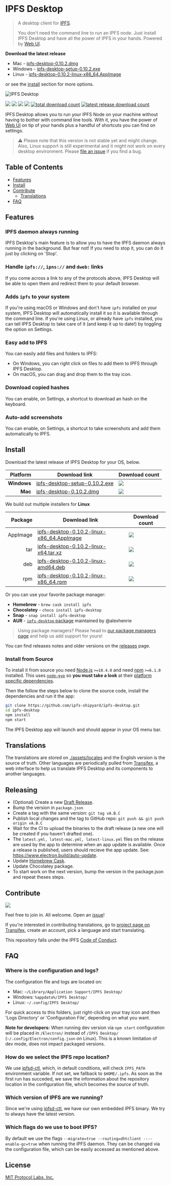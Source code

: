 # IPFS Desktop

> A desktop client for [IPFS](https://ipfs.io).
>
> You don't need the command line to run an IPFS node. Just install IPFS Desktop and have all the power of IPFS in your hands. Powered by [Web UI](https://github.com/ipfs-shipyard/ipfs-webui).

**Download the latest release**

- Mac - [ipfs-desktop-0.10.2.dmg](https://github.com/ipfs-shipyard/ipfs-desktop/releases/download/v0.10.2/ipfs-desktop-0.10.2.dmg)
- Windows - [ipfs-desktop-setup-0.10.2.exe](https://github.com/ipfs-shipyard/ipfs-desktop/releases/download/v0.10.2/ipfs-desktop-setup-0.10.2.exe)
- Linux - [ipfs-desktop-0.10.2-linux-x86_64.AppImage](https://github.com/ipfs-shipyard/ipfs-desktop/releases/download/v0.10.2/ipfs-desktop-0.10.2-linux-x86_64.AppImage)

or see the [install](#install) section for more options.

![IPFS Desktop](https://user-images.githubusercontent.com/157609/55424318-426b1680-5580-11e9-93ec-ec261879367f.jpg)

[![](https://img.shields.io/badge/made%20by-Protocol%20Labs-blue.svg?style=flat-square)](https://protocol.ai/)
[![](https://img.shields.io/badge/project-IPFS-blue.svg?style=flat-square)](http://ipfs.io/)
[![](https://img.shields.io/badge/freenode-%23ipfs-blue.svg?style=flat-square)](http://webchat.freenode.net/?channels=%23ipfs)
[![](https://david-dm.org/ipfs-shipyard/ipfs-desktop.svg?style=flat-square)](https://david-dm.org/ipfs-shipyard/ipfs-desktop)
[![total download count](https://img.shields.io/github/downloads/ipfs-shipyard/ipfs-desktop/total.svg?style=flat-square)](https://github.com/ipfs-shipyard/ipfs-desktop/releases)
[![latest release download count](https://img.shields.io/github/downloads-pre/ipfs-shipyard/ipfs-desktop/v0.10.2/total.svg?style=flat-square)](https://github.com/ipfs-shipyard/ipfs-desktop/releases/tag/v0.10.2)

IPFS Desktop allows you to run your IPFS Node on your machine without having to bother with command line tools. With it, you have the power of [Web UI](https://github.com/ipfs-shipyard/ipfs-webui) on tip of your hands plus a handful of shortcuts you can find on settings.

> ⚠ Please note that this version is not stable yet and might change. Also, Linux support is still experimental and it might not work on every desktop environment. Please [file an issue](https://github.com/ipfs-shipyard/ipfs-desktop/issues/new) if you find a bug.

## Table of Contents

- [Features](#features)
- [Install](#install)
- [Contribute](#contribute)
    - [Translations](#translations)
- [FAQ](#faq)

## Features

### IPFS daemon always running

IPFS Desktop's main feature is to allow you to have the IPFS daemon always running in the background. But fear not! If you need to stop it, you can do it just by clicking on 'Stop'.

### Handle `ipfs://`, `ipns://` and `dweb:` links

If you come across a link to any of the protocols above, IPFS Desktop will be able to open them and redirect them to your default browser.

### Adds `ipfs` to your system

If you're using macOS or Windows and don't have `ipfs` installed on your system, IPFS Desktop will automatically install it so it is available through the command line. If you're using Linux, or already have `ipfs` installed, you can tell IPFS Desktop to take care of it (and keep it up to date!) by toggling the option on Settings.

### Easy add to IPFS

You can easily add files and folders to IPFS:

- On Windows, you can right click on files to add them to IPFS through IPFS Desktop.
- On macOS, you can drag and drop them to the tray icon.

### Download copied hashes

You can enable, on Settings, a shortcut to download an hash on the keyboard.

### Auto-add screenshots

You can enable, on Settings, a shortcut to take screenshots and add them automatically to IPFS.

## Install

Download the latest release of IPFS Desktop for your OS, below.

| Platform | Download link | Download count
|---------:|---------------|---------------
| **Windows**  | [ipfs-desktop-setup-0.10.2.exe](https://github.com/ipfs-shipyard/ipfs-desktop/releases/download/v0.10.2/ipfs-desktop-setup-0.10.2.exe) | [![](https://img.shields.io/github/downloads-pre/ipfs-shipyard/ipfs-desktop/v0.10.2/ipfs-desktop-setup-0.10.2.exe.svg?style=flat-square)](https://github.com/ipfs-shipyard/ipfs-desktop/releases/download/v0.10.2/ipfs-desktop-setup-0.10.2.exe)
| **Mac**    | [ipfs-desktop-0.10.2.dmg](https://github.com/ipfs-shipyard/ipfs-desktop/releases/download/v0.10.2/ipfs-desktop-0.10.2.dmg) | [![](https://img.shields.io/github/downloads-pre/ipfs-shipyard/ipfs-desktop/v0.10.2/ipfs-desktop-0.10.2.dmg.svg?style=flat-square)](https://github.com/ipfs-shipyard/ipfs-desktop/releases/download/v0.10.2/ipfs-desktop-0.10.2.dmg)

We build out multiple installers for **Linux**

| Package | Download link | Download count
|---------:|---------------|---------------
| AppImage | [ipfs-desktop-0.10.2-linux-x86_64.AppImage](https://github.com/ipfs-shipyard/ipfs-desktop/releases/download/v0.10.2/ipfs-desktop-0.10.2-linux-x86_64.AppImage) | [![](https://img.shields.io/github/downloads-pre/ipfs-shipyard/ipfs-desktop/v0.10.2/ipfs-desktop-0.10.2-linux-x86_64.AppImage.svg?style=flat-square)](https://github.com/ipfs-shipyard/ipfs-desktop/releases/download/v0.10.2/ipfs-desktop-0.10.2-linux-x86_64.AppImage)
| tar | [ipfs-desktop-0.10.2-linux-x64.tar.xz](https://github.com/ipfs-shipyard/ipfs-desktop/releases/download/v0.10.2/ipfs-desktop-0.10.2-linux-x64.tar.xz) | [![](https://img.shields.io/github/downloads-pre/ipfs-shipyard/ipfs-desktop/v0.10.2/ipfs-desktop-0.10.2-linux-x64.tar.xz.svg?style=flat-square)](https://github.com/ipfs-shipyard/ipfs-desktop/releases/download/v0.10.2/ipfs-desktop-0.10.2-linux-x64.tar.xz)
| deb | [ipfs-desktop-0.10.2-linux-amd64.deb](https://github.com/ipfs-shipyard/ipfs-desktop/releases/download/v0.10.2/ipfs-desktop-0.10.2-linux-amd64.deb) | [![](https://img.shields.io/github/downloads-pre/ipfs-shipyard/ipfs-desktop/v0.10.2/ipfs-desktop-0.10.2-linux-amd64.deb.svg?style=flat-square)](https://github.com/ipfs-shipyard/ipfs-desktop/releases/download/v0.10.2/ipfs-desktop-0.10.2-linux-amd64.deb)
| rpm | [ipfs-desktop-0.10.2-linux-x86_64.rpm](https://github.com/ipfs-shipyard/ipfs-desktop/releases/download/v0.10.2/ipfs-desktop-0.10.2-linux-x86_64.rpm) | [![](https://img.shields.io/github/downloads-pre/ipfs-shipyard/ipfs-desktop/v0.10.2/ipfs-desktop-0.10.2-linux-x86_64.rpm.svg?style=flat-square)](https://github.com/ipfs-shipyard/ipfs-desktop/releases/download/v0.10.2/ipfs-desktop-0.10.2-linux-x86_64.rpm)

Or you can use your favorite package manager:

- **Homebrew** - `brew cask install ipfs`
- **Chocolatey** - `choco install ipfs-desktop`
- **Snap** - `snap install ipfs-desktop`
- **AUR** - [`ipfs-desktop` package](https://aur.archlinux.org/packages/ipfs-desktop/) maintained by @alexhenrie

> Using package managers? Please head to [our package managers page](https://github.com/ipfs-shipyard/ipfs-desktop/issues/691) and help us add support for yours!

You can find releases notes and older versions on the [releases](https://github.com/ipfs-shipyard/ipfs-desktop/releases) page.

### Install from Source

To install it from source you need [Node.js](https://nodejs.org/en/) `>=10.4.0` and
need [npm](npmjs.org) `>=6.1.0` installed. This uses [`node-gyp`](https://github.com/nodejs/node-gyp) so **you must take a look** at their [platform specific dependencies](https://github.com/nodejs/node-gyp#installation).

Then the follow the steps below to clone the source code, install the dependencies and run it the app:

```bash
git clone https://github.com/ipfs-shipyard/ipfs-desktop.git
cd ipfs-desktop
npm install
npm start
```

The IPFS Desktop app will launch and should appear in your OS menu bar.

## Translations

The translations are stored on [./assets/locales](./assets/locales) and the English version is the source of truth.
Other languages are periodically pulled from [Transifex](https://www.transifex.com/ipfs/ipfs-desktop/), a web interface to help us translate IPFS Desktop and its components to another languages.

## Releasing

- (Optional) Create a new [Draft Release](https://github.com/ipfs-shipyard/ipfs-desktop/releases).
- Bump the version in `package.json`
- Create a tag with the same version: `git tag vA.B.C`
- Publish local changes and the tag to GitHub repo: `git push && git push origin vA.B.C`
- Wait for the CI to upload the binaries to the draft release (a new one will be created if you haven't drafted one).
- The `latest.yml, latest-mac.yml, latest-linux.yml` files on the release are used by the app to determine when an app update is available. Once a release is published, users should recieve the app update. See: https://www.electron.build/auto-update.
- Update [Homebrew Cask](https://github.com/Homebrew/homebrew-cask/blob/master/CONTRIBUTING.md#updating-a-cask).
- Update Chocolatey package.
- To start work on the next version, bump the version in the package.json and repeat theses steps.

## Contribute

[![](https://cdn.rawgit.com/jbenet/contribute-ipfs-gif/master/img/contribute.gif)](https://github.com/ipfs/community/#contributing-guidelines)

Feel free to join in. All welcome. Open an [issue](https://github.com/ipfs-shipyard/ipfs-desktop/issues)!

If you're interested in contributing translations, go to [project page on Transifex](https://www.transifex.com/ipfs/ipfs-desktop/translate/), create an account, pick a language and start translating.

This repository falls under the IPFS [Code of Conduct](https://github.com/ipfs/community/blob/master/code-of-conduct.md).

## FAQ

### Where is the configuration and logs?

The configuration file and logs are located on:
- Mac: `~/Library/Application Support/IPFS Desktop/`
- Windows: `%appdata%/IPFS Desktop/`
- Linux: `~/.config/IPFS Desktop/`

For quick access to this folders, just right-click on your tray icon and then 'Logs Directory' or 'Configuration File', depending on what you want.

**Note for developers:** When running dev version via `npm start` configuration will be placed in `/Electron/` instead of `/IPFS Desktop/` (`~/.config/Electron/config.json` on Linux). This is a known limitation of dev mode, does not impact packaged versions.

### How do we select the IPFS repo location?

We use [ipfsd-ctl](https://github.com/ipfs/js-ipfsd-ctl), which, in default conditions, will check `IPFS_PATH` environment variable. If not set, we fallback to `$HOME/.ipfs`. As soon as the first run has succeded, we save the information about the repository location in the configuration file, which becomes the source of truth.

### Which version of IPFS are we running?

Since we're using [ipfsd-ctl](https://github.com/ipfs/js-ipfsd-ctl), we have our own embedded IPFS binary. We try to always have the latest version.

### Which flags do we use to boot IPFS?

By default we use the flags `--migrate=true --routing=dhtclient ----enable-gc=true` when running the IPFS daemon. They can be changed via the configuration file, which can be easily accessed as mentioned above.

## License

[MIT Protocol Labs, Inc.](./LICENSE)
